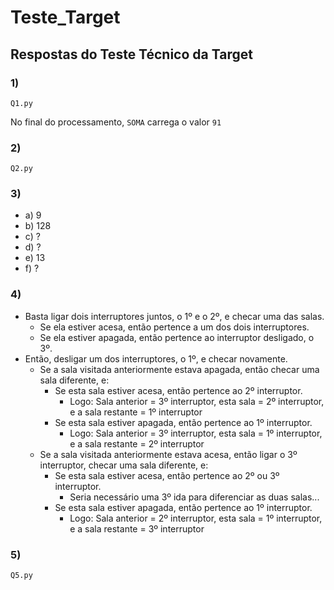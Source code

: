 # Teste_Target
## Respostas do Teste Técnico da Target

### 1)
`Q1.py`

No final do processamento, `SOMA` carrega o valor `91`

### 2)
`Q2.py`


### 3)
- a) 9
- b) 128
- c) ?
- d) ?
- e) 13
- f) ?

### 4)
- Basta ligar dois interruptores juntos, o 1º e o 2º, e checar uma das salas.
  - Se ela estiver acesa, então pertence a um dos dois interruptores.
  - Se ela estiver apagada, então pertence ao interruptor desligado, o 3º.
- Então, desligar um dos interruptores, o 1º, e checar novamente.
  - Se a sala visitada anteriormente estava apagada, então checar uma sala diferente, e:
    - Se esta sala estiver acesa, então pertence ao 2º interruptor.
      - Logo: Sala anterior = 3º interruptor, esta sala = 2º interruptor, e a sala restante = 1º interruptor
    - Se esta sala estiver apagada, então pertence ao 1º interruptor.
      - Logo: Sala anterior = 3º interruptor, esta sala = 1º interruptor, e a sala restante = 2º interruptor
  - Se a sala visitada anteriormente estava acesa, então ligar o 3º interruptor, checar uma sala diferente, e:
    - Se esta sala estiver acesa, então pertence ao 2º ou 3º interruptor.
      - Seria necessário uma 3º ida para diferenciar as duas salas...
    - Se esta sala estiver apagada, então pertence ao 1º interruptor.
      - Logo: Sala anterior = 2º interruptor, esta sala = 1º interruptor, e a sala restante = 3º interruptor

### 5)
`Q5.py`